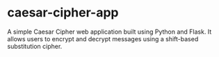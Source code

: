 # caesar-cipher-app
A simple Caesar Cipher web application built using Python and Flask. It allows users to encrypt and decrypt messages using a shift-based substitution cipher.
